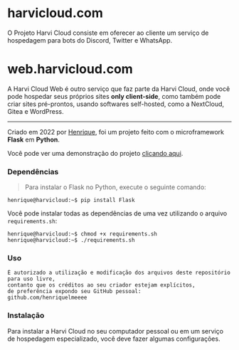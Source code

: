 # harvicloud.com

O Projeto Harvi Cloud consiste em oferecer ao cliente um serviço de hospedagem para bots do Discord, Twitter e WhatsApp. 

# web.harvicloud.com

A Harvi Cloud Web é outro serviço que faz parte da Harvi Cloud, onde você pode hospedar seus próprios sites **only client-side**, como também pode criar sites pré-prontos, usando softwares self-hosted, como a NextCloud, Gitea e WordPress.

------
Criado em 2022 por [Henrique](https://twitter.com/henriquelmexd), foi um projeto feito com o microframework **Flask** em **Python**. 

Você pode ver uma demonstração do projeto [clicando aqui](https://demo.harvicloud.repl.co/).

### Dependências

> Para instalar o Flask no Python, execute o seguinte comando:

```console
henrique@harvicloud:~$ pip install Flask
```

Você pode instalar todas as dependências de uma vez utilizando o arquivo `requirements.sh`:

```console
henrique@harvicloud:~$ chmod +x requirements.sh
henrique@harvicloud:~$ ./requirements.sh
```

### Uso

```
É autorizado a utilização e modificação dos arquivos deste repositório para uso livre, 
contanto que os créditos ao seu criador estejam explícitos, 
de preferência expondo seu GitHub pessoal:
github.com/henriquelmeeee
```

### Instalação

Para instalar a Harvi Cloud no seu computador pessoal ou em um serviço de hospedagem especializado, você deve fazer algumas configurações.
